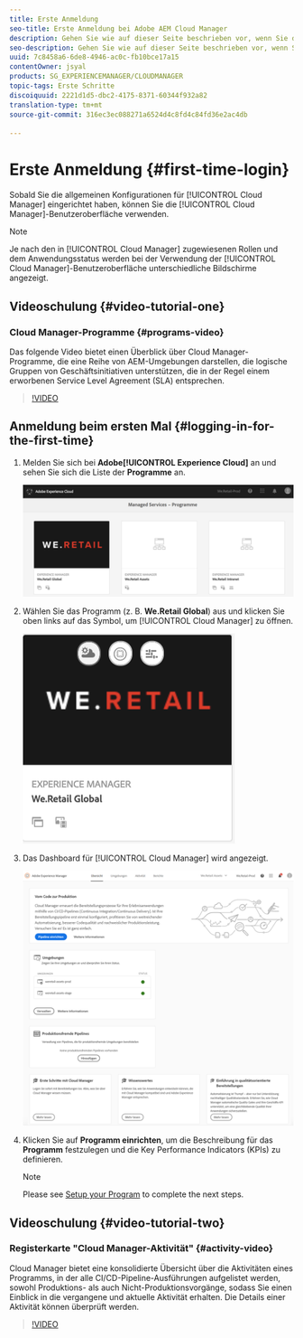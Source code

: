 ```yaml
---
title: Erste Anmeldung
seo-title: Erste Anmeldung bei Adobe AEM Cloud Manager
description: Gehen Sie wie auf dieser Seite beschrieben vor, wenn Sie die allgemeine Konfiguration eingerichtet haben und für die erste Verwendung von Cloud Manager bereit sind.
seo-description: Gehen Sie wie auf dieser Seite beschrieben vor, wenn Sie die allgemeine Konfiguration eingerichtet haben und für die erste Verwendung von Adobe AEM Cloud Manager bereit sind.
uuid: 7c8458a6-6de8-4946-ac0c-fb10bce17a15
contentOwner: jsyal
products: SG_EXPERIENCEMANAGER/CLOUDMANAGER
topic-tags: Erste Schritte
discoiquuid: 2221d1d5-dbc2-4175-8371-60344f932a82
translation-type: tm+mt
source-git-commit: 316ec3ec088271a6524d4c8fd4c84fd36e2ac4db

---
```



# Erste Anmeldung {#first-time-login}

Sobald Sie die allgemeinen Konfigurationen für [!UICONTROL Cloud Manager] eingerichtet haben, können Sie die [!UICONTROL Cloud Manager]-Benutzeroberfläche verwenden.

>[!NOTE]
>
>Je nach den in [!UICONTROL Cloud Manager] zugewiesenen Rollen und dem Anwendungsstatus werden bei der Verwendung der [!UICONTROL Cloud Manager]-Benutzeroberfläche unterschiedliche Bildschirme angezeigt.

## Videoschulung {#video-tutorial-one}

### Cloud Manager-Programme {#programs-video}

Das folgende Video bietet einen Überblick über Cloud Manager-Programme, die eine Reihe von AEM-Umgebungen darstellen, die logische Gruppen von Geschäftsinitiativen unterstützen, die in der Regel einem erworbenen Service Level Agreement (SLA) entsprechen.

>[!VIDEO](https://video.tv.adobe.com/v/26313/?captions=ger)

## Anmeldung beim ersten Mal {#logging-in-for-the-first-time}

1. Melden Sie sich bei **Adobe[!UICONTROL Experience Cloud]** an und sehen Sie sich die Liste der **Programme** an.

   ![](assets/screen_shot_2018-06-04at120643pm.png)

1. Wählen Sie das Programm (z. B. **We.Retail Global**) aus und klicken Sie oben links auf das Symbol, um [!UICONTROL Cloud Manager] zu öffnen.

   ![](assets/screen_shot_2018-06-04at12611pm.png)

1. Das Dashboard für [!UICONTROL Cloud Manager] wird angezeigt.

   ![](assets/FirstLogin1.png)

1. Klicken Sie auf **Programm einrichten**, um die Beschreibung für das **Programm** festzulegen und die Key Performance Indicators (KPIs) zu definieren.

   >[!NOTE]
   >
   >Please see [Setup your Program](https://helpx.adobe.com/experience-manager/cloud-manager/using/setting-up-program.html) to complete the next steps.

## Videoschulung {#video-tutorial-two}

### Registerkarte "Cloud Manager-Aktivität" {#activity-video}

Cloud Manager bietet eine konsolidierte Übersicht über die Aktivitäten eines Programms, in der alle CI/CD-Pipeline-Ausführungen aufgelistet werden, sowohl Produktions- als auch Nicht-Produktionsvorgänge, sodass Sie einen Einblick in die vergangene und aktuelle Aktivität erhalten. Die Details einer Aktivität können überprüft werden.

>[!VIDEO](https://video.tv.adobe.com/v/26313/?captions=ger)